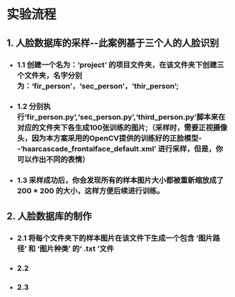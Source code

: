 # 实验流程
## 1. 人脸数据库的采样--此案例基于三个人的人脸识别
 * ### 1.1 创建一个名为：‘project’ 的项目文件夹，在该文件夹下创建三个文件夹，名字分别为：‘fir_person’，‘sec_person’，‘thir_person’;
 * ### 1.2 分别执行‘fir_person.py’,‘sec_person.py’,‘third_person.py’脚本来在对应的文件夹下各生成100张训练的图片;（采样时，需要正视摄像头，因为本方案采用的OpenCV提供的训练好的正脸模型--‘haarcascade_frontalface_default.xml’ 进行采样，但是，你可以作出不同的表情）
 * ### 1.3 采样成功后，你会发现所有的样本图片大小都被重新缩放成了200 * 200 的大小，这样方便后续进行训练。
 ## 2. 人脸数据库的制作
 * ### 2.1 将每个文件夹下的样本图片在该文件下生成一个包含 ‘图片路径’ 和 ‘图片种类’ 的‘ .txt ’文件
 * ### 2.2 
 * ### 2.3 
